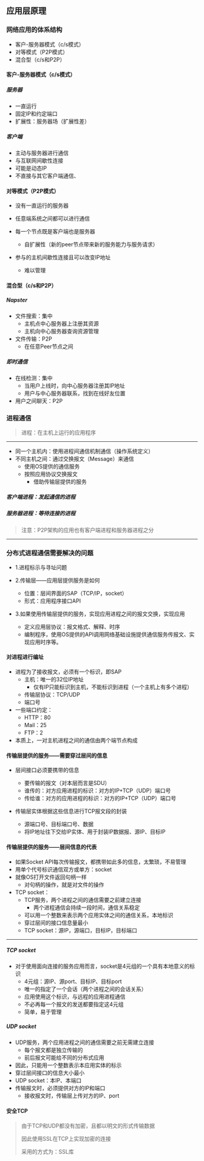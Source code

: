 ## 应用层原理

### 网络应用的体系结构

* 客户-服务器模式（c/s模式）
* 对等模式（P2P模式）
* 混合型（c/s和P2P）

#### 客户-服务器模式（c/s模式）

##### 服务器

* 一直运行
* 固定IP和约定端口
* 扩展性：服务器场（扩展性差）

##### 客户端

* 主动与服务器进行通信
* 与互联网间歇性连接
* 可能是动态IP
* 不直接与其它客户端通信、

#### 对等模式（P2P模式）

* 没有一直运行的服务器
* 任意端系统之间都可以进行通信
* 每一个节点既是客户端也是服务器
	* 自扩展性（新的peer节点带来新的服务能力与服务请求）

* 参与的主机间歇性连接且可以改变IP地址
	* 难以管理

#### 混合型（c/s和P2P）

##### Napster

* 文件搜索：集中
	* 主机点中心服务器上注册其资源
	* 主机向中心服务器查询资源管理
* 文件传输：P2P
	* 在任意Peer节点之间

##### 即时通信

* 在线检测：集中
	* 当用户上线时，向中心服务器注册其IP地址
	* 用户与中心服务器联系，找到在线好友位置
* 用户之间聊天：P2P

### 进程通信

> 进程：在主机上运行的应用程序

---

* 同一个主机内：使用进程间通信机制通信（操作系统定义）
* 不同主机之间：通过交换报文（Message）来通信
	* 使用OS提供的通信服务
	* 按照应用协议交换报文
		* 借助传输层提供的服务

##### 客户端进程：发起通信的进程

##### 服务器进程：等待连接的进程

> 注意：P2P架构的应用也有客户端进程和服务器进程之分

---

### 分布式进程通信需要解决的问题

* 1.进程标示与寻址问题

* 2.传输层——应用层提供服务是如何
	* 位置：层间界面的SAP（TCP/IP，socket）
	* 形式：应用程序接口API
* 3.如果使用传输层提供的服务，实现应用进程之间的报文交换，实现应用
	* 定义应用层协议：报文格式、解释、时序
	* 编制程序，使用OS提供的API调用网络基础设施提供通信服务传报文、实现应用时序等。

#### 对进程进行编址

* 进程为了接收报文，必须有一个标识，即SAP
	* 主机：唯一的32位IP地址
		* 仅有IP只能标识到主机，不能标识到进程（一个主机上有多个进程）
	* 传输层协议：TCP/UDP
	* 端口号
* 一些端口约定：
	* HTTP：80
	* Mail：25
	* FTP：2
* 本质上，一对主机进程之间的通信由两个端节点构成

#### 传输层提供的服务——需要穿过层间的信息

* 层间接口必须要携带的信息
	* 要传输的报文（对本层而言是SDU）
	* 谁传的：对方应用进程的标识：对方的IP+TCP（UDP）端口号
	* 传给谁：对方的应用进程的标识：对方的IP+TCP（UDP）端口号

* 传输层实体根据这些信息进行TCP报文段的封装
	* 源端口号、目标端口号、数据
	* 将IP地址往下交给IP实体、用于封装IP数据报、源IP、目标IP

#### 传输层提供的服务——层间信息的代表

* 如果Socket API每次传输报文，都携带如此多的信息，太繁琐，不易管理
* 用单个代号标识通信双方或单方：socket
* 就像OS打开文件返回句柄一样
	* 对句柄的操作，就是对文件的操作
* TCP socket：
	* TCP服务，两个进程之间的通信需要之前建立连接
		* 两个进程通信会持续一段时间，通信关系稳定
	* 可以用一个整数来表示两个应用实体之间的通信关系，本地标识
	* 穿过层间的接口信息量最小
	* TCP socket：源IP，源端口，目标IP，目标端口

---

##### TCP socket

* 对于使用面向连接的服务应用而言，socket是4元组的一个具有本地意义的标识
	* 4元组：源IP、源port、目标IP、目标port
	* 唯一的指定了一个会话（两个进程之间的会话关系）
	* 应用使用这个标识，与远程的应用进程通信
	* 不必再每一个报文的发送都要指定这4元组
	* 简单，易于管理

##### UDP socket

* UDP服务，两个应用进程之间的通信需要之前无需建立连接
	* 每个报文都是独立传输的
	* 前后报文可能给不同的分布式应用
* 因此，只能用一个整数表示本应用实体的标示
* 穿过层间接口的信息大小最小
* UDP socket：本IP、本端口
* 传输报文时，必须提供对方的IP和端口
	* 接收报文时，传输层上传对方的IP、port

#### 安全TCP

> 由于TCP和UDP都没有加密，且都以明文的形式传输数据
>
> 因此使用SSL在TCP上实现加密的连接
>
> 采用的方式为：SSL库

